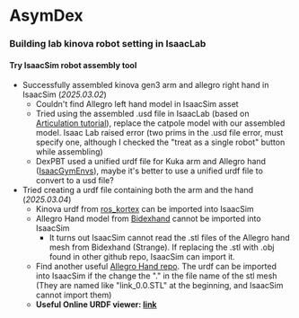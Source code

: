 # AsymDex

### Building lab kinova robot setting in IsaacLab

#### Try IsaacSim robot assembly tool

- Successfully assembled kinova gen3 arm and allegro right hand in IsaacSim (*2025.03.02*)
  - Couldn't find Allegro left hand model in IsaacSim asset
  - Tried using the assembled .usd file in IsaacLab (based on [Articulation tutorial](https://isaac-sim.github.io/IsaacLab/main/source/tutorials/01_assets/run_articulation.html)), replace the catpole model with our assembled model. Isaac Lab raised error (two prims in the .usd file error, must specify one, although I checked the "treat as a single robot" button while assembling)
  - DexPBT used a unified urdf file for Kuka arm and Allegro hand ([IsaacGymEnvs](https://github.com/isaac-sim/IsaacGymEnvs/tree/main/assets/urdf/kuka_allegro_description)), maybe it's better to use a unified urdf file to convert to a usd file?
- Tried creating a urdf file containing both the arm and the hand (*2025.03.04*)
  - Kinova urdf from [ros_kortex](https://github.com/Kinovarobotics/ros_kortex) can be imported into IsaacSim
  - Allegro Hand model from [Bidexhand](https://github.com/PKU-MARL/DexterousHands) cannot be imported into IsaacSim
    - It turns out IsaacSim cannot read the .stl files of the Allegro hand mesh from Bidexhand (Strange). If replacing the .stl with .obj found in other github repo, IsaacSim can import it.
  - Find another useful [Allegro Hand repo](https://github.com/simlabrobotics/allegro_hand_ros/tree/master). The urdf can be imported into IsaacSim if the change the "." in the file name of the stl mesh (They are named like "link_0.0.STL" at the beginning, and IsaacSim cannot import them)
  - **Useful Online URDF viewer: [link](https://github.com/gkjohnson/urdf-loaders)**